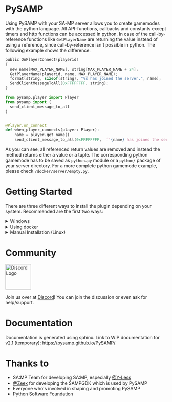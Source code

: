 # PySAMP
Using PySAMP with your SA-MP server allows you to create gamemodes with the python language. All API-functions, callbacks and constants except timers and http functions can be accessed in python.
In case of the call-by-reference functions like ```GetPlayerName``` are returning the value instead of using a reference, since call-by-reference isn't possible in python.
The following example shows the difference.

```C
public OnPlayerConnect(playerid)
{
  new name[MAX_PLAYER_NAME], string[MAX_PLAYER_NAME + 24];
  GetPlayerName(playerid, name, MAX_PLAYER_NAME);
  format(string, sizeof(string), "%s has joined the server.", name);
  SendClientMessageToAll(0xFFFFFFFF, string);
}
```

```python
from pysamp.player import Player
from pysamp import (
  send_client_message_to_all
)


@Player.on_connect
def when_player_connects(player: Player):
    name = player.get_name()
    send_client_message_to_all(0xFFFFFFFF,  f'{name} has joined the server.')
```
 
As you can see, all referenced return values are removed and instead the method returns either a value or a tuple.
The corresponding python gamemode has to be saved as `python.py` module or a `python/` package of your server directory. For a more complete python gamemode example, please check `/docker/server/empty.py`.


# Getting Started

There are three different ways to install the plugin depending on your system. Recommended are the first two ways:

<details>
  <summary>Windows<br></summary>

  <hr>
Using PySAMP on a Windows machine is possible! Just make sure you have <b>32-bit Python</b> and the correct version that the plugin requires.

## Install correct python version
Install the correct version (written in the DLL name you downloaded). As of PySAMP `2.1.0`, this should be python version `3.10.4`. 64-bit or any other version will not work, and the plugin will not load.<br>

## Make a python module
The plugin will look for a module named `python` in your server root. That means you can either create `python.py` or `python/__init__.py`.

## Add PySAMP's API
In order to work with our v2.1 API, you need to copy the folder `pysamp` to your server root directory. It includes snake_case versions of the default SA-MP functions, and classes for various objects such as `Player`, `Vehicle`, `TextDraw` and so on. If you created a `python` folder in last step, you should now have the normal SA-MP server folders, plus the two new ones (python and pysamp).

## Server.cfg
1. Add `PySAMP.dll` to your `server.cfg` on the `plugins` line.
2. Add an (empty) gamemode to the `gamemodes` line. For example, use `bare` which is a default, empty gamemode. Please note that this is not mandatory and you should be able to run both a pawn and a python gamemode alongside each other just fine. However if you start from scratch, we strongly recommend you to not mix, as it gives you much better control over your gamemode.
  <hr>
</details>

<details>
  <summary>Using docker<br></summary>

  <hr>

## Run using docker
### Requirements
- Docker 20.10.0 or greater. Previous versions may work, but they are not tested. Read more [here](https://docs.docker.com/engine/install/) how to install docker on your specific Linux Distribution.
- Your user needs to be added to the docker group, so you don't have to run as sudo.

### How to get started?
With our docker setup, you can run your entire SA-MP server inside a docker container. Under `/docker/data` you will find a 0.3.7 server root folder as you would recognise it. Our docker setup builds the container, builds the PySAMP plugin, and afterwards uses the `/docker/data` directory to start up a SA-MP server for you.


1. If you haven't already, please clone the latest main branch of the [repository](https://github.com/habecker/PySAMP/tree/main).  You can clone the repository to your server using `git clone https://github.com/habecker/PySAMP.git`
2. Proceed to the `/docker` folder inside the repo, here you can find the docker-related files. Inspect the files if you need to know what they do in detail.
3. Next up, let us make the bash-scripts executable by running `chmod +x *.sh` inside the `/docker` folder.
4. Inside the same folder (`/docker`), run the SA-MP server by running `./run.sh`, and gently wait for the process to complete. This will build the docker container and start your server. `/docker/data` will appear.

### Default actions and notes
- If there are no existing `/docker/data` directory, it will be created. SA-MP server version 0.3.7-R2-1  will be downloaded and installed.
- If there is no .amx gamemode in `/docker/data/gamemodes`, the docker container will put one there to get the server started. If you have defined a different gamemode in `/docker/data/server.cfg`, the default .amx file will not be loaded, but instead the one you defined will.
- The [Crashdetect](https://github.com/Zeex/samp-plugin-crashdetect) plugin is added automatically, unless it already exists.
- Server starts at port 7777 and it is exposed at port 7777. If you change the port in the `/docker/data/server.cfg`, you will also need to change the docker arguments in `/docker/run.sh`. For example, if you want to run on port 8888, the last line should contain `-p 8888:8888/udp` instead of `-p 7777:7777/udp`.
- if the `/docker/data` directory gives you "permission denied" on linux when you try to edit something, it is because the docker image runs with root, and the files are not accessible for the host user. You can do `chmod` command on the folder to change the permissions to be more open, so that you can edit things in it.

  <hr>
</details>

<details>
  <summary>Manual Installation (Linux)<br></summary>
  <hr>

  1. Install the python version as written in the name of the file on the releases page. This should be version 3.10.4 as of PySAMP 2.1. (32 bit version is required, and it needs to be on $PATH)
  2. Copy the downloaded PySAMP.so to the plugins directory of your server. (If it has a weird name, just rename it to PySAMP.so)
  3. Copy `/docker/server/empty.py` to your server root directory, renamed as `python.py`
  4. Copy `pysamp` folder/module to your server root directory.
  5. Run the server and verify that the plugin has loaded in your logs. If not, make sure step 1-4. is done correctly. You need exact versions of python.
  
  <hr>
</details>

# Community
<img src="https://pics.ducky.rocks/images/2022/07/04/e6921f0f92a828fc9cc7346ebac9e149.png" alt="Discord Logo" width="80"/>

Join us over at [Discord](https://discord.gg/puw5VeQtbx)! You can join the discussion or even ask for help/support.

# Documentation
Documentation is generated using sphinx. Link to WIP documentation for v2.1 (temporary): https://pysamp.github.io/PySAMP/

# Thanks to
- SA:MP Team for developing SA:MP, especially [@Y-Less](https://github.com/Y-Less)
- [@Zeex](https://github.com/Zeex) for developing the SAMPGDK which is used by PySAMP
- Everyone who's involved in shaping and promoting PySAMP
- Python Software Foundation

